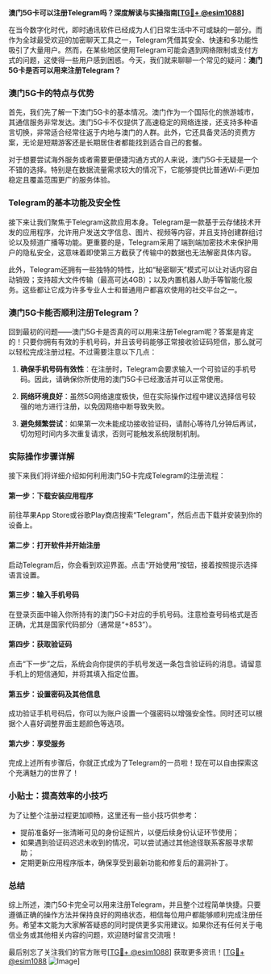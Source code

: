 **澳门5G卡可以注册Telegram吗？深度解读与实操指南[[TG💪+ @esim1088](https://t.me/s/esim1088)]**

在当今数字化时代，即时通讯软件已经成为人们日常生活中不可或缺的一部分。而作为全球最受欢迎的加密聊天工具之一，Telegram凭借其安全、快速和多功能性吸引了大量用户。然而，在某些地区使用Telegram可能会遇到网络限制或支付方式的问题，这使得一些用户感到困惑。今天，我们就来聊聊一个常见的疑问：**澳门5G卡是否可以用来注册Telegram？**

### 澳门5G卡的特点与优势

首先，我们先了解一下澳门5G卡的基本情况。澳门作为一个国际化的旅游城市，其通信服务非常发达。澳门5G卡不仅提供了高速稳定的网络连接，还支持多种语言切换，非常适合经常往返于内地与澳门的人群。此外，它还具备灵活的资费方案，无论是短期游客还是长期居住者都能找到适合自己的套餐。

对于想要尝试海外服务或者需要更便捷沟通方式的人来说，澳门5G卡无疑是一个不错的选择。特别是在数据流量需求较大的情况下，它能够提供比普通Wi-Fi更加稳定且覆盖范围更广的服务体验。

### Telegram的基本功能及安全性

接下来让我们聚焦于Telegram这款应用本身。Telegram是一款基于云存储技术开发的应用程序，允许用户发送文字信息、图片、视频等内容，并且支持创建群组讨论以及频道广播等功能。更重要的是，Telegram采用了端到端加密技术来保护用户的隐私安全，这意味着即使第三方截获了传输中的数据也无法解密具体内容。

此外，Telegram还拥有一些独特的特性，比如“秘密聊天”模式可以让对话内容自动销毁；支持超大文件传输（最高可达4GB）；以及内置机器人助手等智能化服务。这些都让它成为许多专业人士和普通用户都喜欢使用的社交平台之一。

### 澳门5G卡能否顺利注册Telegram？

回到最初的问题——澳门5G卡是否真的可以用来注册Telegram呢？答案是肯定的！只要你拥有有效的手机号码，并且该号码能够正常接收验证码短信，那么就可以轻松完成注册过程。不过需要注意以下几点：

1. **确保手机号码有效性**：在注册时，Telegram会要求输入一个可验证的手机号码。因此，请确保你所使用的澳门5G卡已经激活并可以正常使用。
   
2. **网络环境良好**：虽然5G网络速度极快，但在实际操作过程中建议选择信号较强的地方进行注册，以免因网络中断导致失败。

3. **避免频繁尝试**：如果第一次未能成功接收验证码，请耐心等待几分钟后再试，切勿短时间内多次重复请求，否则可能触发系统限制机制。

### 实际操作步骤详解

接下来我们将详细介绍如何利用澳门5G卡完成Telegram的注册流程：

#### 第一步：下载安装应用程序
前往苹果App Store或谷歌Play商店搜索“Telegram”，然后点击下载并安装到你的设备上。

#### 第二步：打开软件并开始注册
启动Telegram后，你会看到欢迎界面。点击“开始使用”按钮，接着按照提示选择语言设置。

#### 第三步：输入手机号码
在登录页面中输入你所持有的澳门5G卡对应的手机号码。注意检查号码格式是否正确，尤其是国家代码部分（通常是“+853”）。

#### 第四步：获取验证码
点击“下一步”之后，系统会向你提供的手机号发送一条包含验证码的消息。请留意手机上的短信通知，并将其填入指定位置。

#### 第五步：设置密码及其他信息
成功验证手机号码后，你可以为账户设置一个强密码以增强安全性。同时还可以根据个人喜好调整界面主题颜色等选项。

#### 第六步：享受服务
完成上述所有步骤后，你就正式成为了Telegram的一员啦！现在可以自由探索这个充满魅力的世界了！

### 小贴士：提高效率的小技巧

为了让整个注册过程更加顺畅，这里还有一些小技巧供参考：
- 提前准备好一张清晰可见的身份证照片，以便后续身份认证环节使用；
- 如果遇到验证码迟迟未收到的情况，可以尝试通过其他途径联系客服寻求帮助；
- 定期更新应用程序版本，确保享受到最新功能和修复后的漏洞补丁。

### 总结

综上所述，澳门5G卡完全可以用来注册Telegram，并且整个过程简单快捷。只要遵循正确的操作方法并保持良好的网络状态，相信每位用户都能够顺利完成注册任务。希望本文能为大家解答疑惑的同时提供更多实用建议。如果你还有任何关于电信业务或其他相关内容的问题，欢迎随时留言交流哦！

最后别忘了关注我们的官方账号[[TG💪+ @esim1088](https://t.me/s/esim1088)] 获取更多资讯！[[TG💪+ @esim1088](https://t.me/s/esim1088) ![Image](https://i.postimg.cc/4NQfJmqS/Snipaste-2025-05-13-00-14-12.png)]